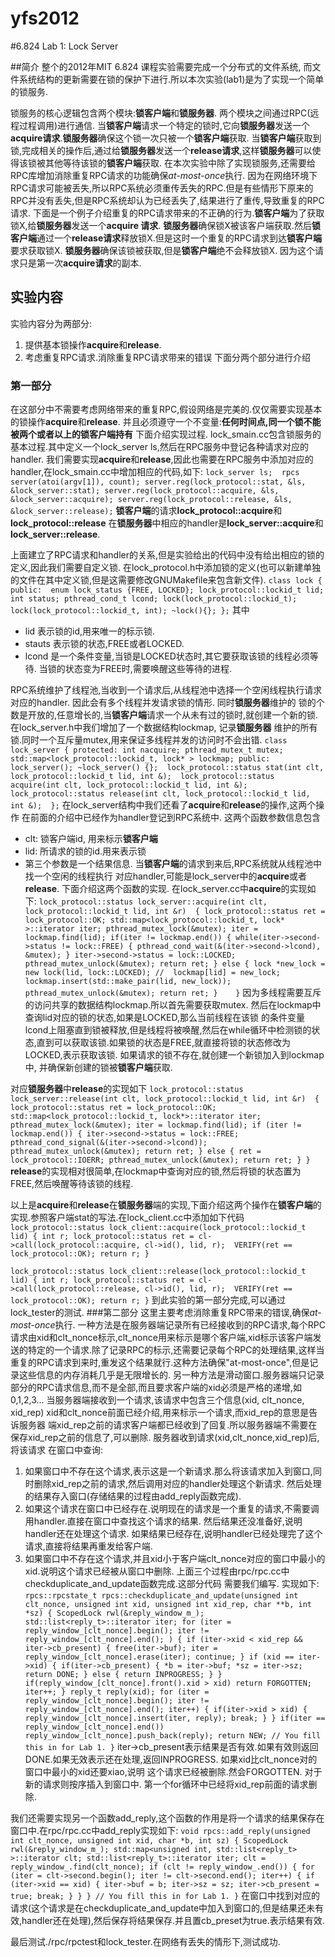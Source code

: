 # yfs2012
#6.824 Lab 1: Lock Server


##简介
整个的2012年MIT 6.824 课程实验需要完成一个分布式的文件系统, 而文件系统结构的更新需要在锁的保护下进行.所以本次实验(lab1)是为了实现一个简单的锁服务. 

锁服务的核心逻辑包含两个模块:**锁客户端**和**锁服务器**.
两个模块之间通过RPC(远程过程调用)进行通信. 当**锁客户端**请求一个特定的锁时,它向**锁服务器**发送一个**acquire请求**.**锁服务器**确保这个锁一次只被一个**锁客户端**获取. 当**锁客户端**获取到锁,完成相关的操作后,通过给**锁服务器**发送一个**release请求**,这样**锁服务器**可以使得该锁被其他等待该锁的**锁客户端**获取. 在本次实验中除了实现锁服务,还需要给RPC库增加消除重复RPC请求的功能确保*at-most-once*执行. 因为在网络环境下RPC请求可能被丢失,所以RPC系统必须重传丢失的RPC.但是有些情形下原来的RPC并没有丢失,但是RPC系统却认为已经丢失了,结果进行了重传,导致重复的RPC请求. 下面是一个例子介绍重复的RPC请求带来的不正确的行为.**锁客户端**为了获取锁X,给**锁服务器**发送一个**acquire 请求**. **锁服务器**确保锁X被该客户端获取.然后**锁客户端**通过一个**release请求**释放锁X.但是这时一个重复的RPC请求到达**锁客户端**要求获取锁X. **锁服务器**确保该锁被获取,但是**锁客户端**绝不会释放锁X. 因为这个请求只是第一次**acquire请求**的副本.
## 实验内容
实验内容分为两部分: 
1. 提供基本锁操作**acquire**和**release**.
2. 考虑重复RPC请求.消除重复RPC请求带来的错误
下面分两个部分进行介绍
### 第一部分
在这部分中不需要考虑网络带来的重复RPC,假设网络是完美的.仅仅需要实现基本的锁操作**acquire**和**release**. 并且必须遵守一个不变量:**任何时间点,同一个锁不能被两个或者以上的锁客户端持有**
下面介绍实现过程. 
lock_smain.cc包含锁服务的基本过程.其中定义一个lock_server ls,然后在RPC服务中登记各种请求对应的handler. 我们需要实现**acquire**和**release**,因此也需要在RPC服务中添加对应的handler,在lock_smain.cc中增加相应的代码,如下:
`lock_server ls; 
rpcs server(atoi(argv[1]), count);
server.reg(lock_protocol::stat, &ls, &lock_server::stat);
  server.reg(lock_protocol::acquire, &ls, &lock_server::acquire);
  server.reg(lock_protocol::release, &ls, &lock_server::release);`
**锁客户端**的请求**lock_protocol::acquire**和**lock_protocol::release**
在**锁服务器**中相应的handler是**lock_server::acquire**和**lock_server::release**. 

上面建立了RPC请求和handler的关系,但是实验给出的代码中没有给出相应的锁的定义,因此我们需要自定义锁. 在lock_protocol.h中添加锁的定义(也可以新建单独的文件在其中定义锁,但是这需要修改GNUMakefile来包含新文件).
`class lock {
 public: 
    enum lock_status {FREE, LOCKED};
    lock_protocol::lockid_t lid;
    int status;
    pthread_cond_t lcond;
    lock(lock_protocol::lockid_t);
    lock(lock_protocol::lockid_t, int);
    ~lock(){};
    };`
其中
* lid 表示锁的id,用来唯一的标示锁.
* stauts 表示锁的状态,FREE或者LOCKED.
* lcond 是一个条件变量,当锁是LOCKED状态时,其它要获取该锁的线程必须等待.
当锁的状态变为FREE时,需要唤醒这些等待的进程.

RPC系统维护了线程池,当收到一个请求后,从线程池中选择一个空闲线程执行请求对应的handler. 因此会有多个线程并发请求锁的情形. 同时**锁服务器**维护的
锁的个数是开放的,任意增长的,当**锁客户端**请求一个从未有过的锁时,就创建一个新的锁. 在lock_server.h中我们增加了一个数据结构lockmap, 记录**锁服务器**
维护的所有锁.同时一个互斥量mutex,用来保证多线程并发的访问时不会出错.
`class lock_server {
protected:
  int nacquire;
  pthread_mutex_t mutex;
  std::map<lock_protocol::lockid_t, lock* > lockmap;
 public:
  lock_server();
  ~lock_server() {}; 
  lock_protocol::status stat(int clt, lock_protocol::lockid_t lid, int &); 
  lock_protocol::status acquire(int clt, lock_protocol::lockid_t lid, int &); 
  lock_protocol::status release(int clt, lock_protocol::lockid_t lid, int &); 
};`
在lock_server结构中我们还看了**acquire**和**release**的操作,这两个操作
在前面的介绍中已经作为handler登记到RPC系统中. 这两个函数参数信息包含
* clt: 锁客户端id, 用来标示**锁客户端**
* lid: 所请求的锁的id.用来表示锁
* 第三个参数是一个结果信息.
当**锁客户端**的请求到来后,RPC系统就从线程池中找一个空闲的线程执行
对应handler,可能是lock_server中的**acquire**或者**release**.
下面介绍这两个函数的实现. 在lock_server.cc中**acquire**的实现如下:
`lock_protocol::status
lock_server::acquire(int clt, lock_protocol::lockid_t lid, int &r) 
{
    lock_protocol::status ret = lock_protocol::OK;
    std::map<lock_protocol::lockid_t, lock* >::iterator iter;
    pthread_mutex_lock(&mutex);
    iter = lockmap.find(lid);
    if(iter != lockmap.end()) {
        while(iter->second->status != lock::FREE) {
            pthread_cond_wait(&(iter->second->lcond), &mutex);
        }
        iter->second->status = lock::LOCKED;
        pthread_mutex_unlock(&mutex);
        return ret;
    } else {
        lock *new_lock = new lock(lid, lock::LOCKED);
    //  lockmap[lid] = new_lock;
        lockmap.insert(std::make_pair(lid, new_lock));
        pthread_mutex_unlock(&mutex);
        return ret;
    }   
}`
因为多线程需要互斥的访问共享的数据结构lockmap.所以首先需要获取mutex.
然后在lockmap中查询lid对应的锁的状态,如果是LOCKED,那么当前线程在该锁
的条件变量lcond上阻塞直到锁被释放,但是线程将被唤醒,然后在while循环中检测锁的状态,直到可以获取该锁.如果锁的状态是FREE,就直接将锁的状态修改为LOCKED,表示获取该锁. 如果请求的锁不存在,就创建一个新锁加入到lockmap中, 并确保新创建的锁被**锁客户端**获取. 

对应**锁服务器**中**release**的实现如下
`lock_protocol::status
lock_server::release(int clt, lock_protocol::lockid_t lid, int &r) 
{
    lock_protocol::status ret = lock_protocol::OK;
    std::map<lock_protocol::lockid_t, lock*>::iterator iter;
    pthread_mutex_lock(&mutex);
    iter = lockmap.find(lid);
    if (iter != lockmap.end()) {
        iter->second->status = lock::FREE;
        pthread_cond_signal(&(iter->second->lcond));
        pthread_mutex_unlock(&mutex);
        return ret;
    } else {
        ret = lock_protocol::IOERR;
        pthread_mutex_unlock(&mutex);
        return ret;
    }
}`
**release**的实现相对很简单,在lockmap中查询对应的锁,然后将锁的状态置为
FREE,然后唤醒等待该锁的线程.

以上是**acquire**和**release**在**锁服务器**端的实现,下面介绍这两个操作在**锁客户端**的实现.参照客户端stat的写法.在lock_client.cc中添加如下代码
`lock_protocol::status
lock_client::acquire(lock_protocol::lockid_t lid)
{
    int r;
    lock_protocol::status ret = cl->call(lock_protocol::acquire, cl->id(), lid, r); 
    VERIFY(ret == lock_protocol::OK);
    return r;
}`

`lock_protocol::status
lock_client::release(lock_protocol::lockid_t lid)
{
    int r;
    lock_protocol::status ret = cl->call(lock_protocol::release, cl->id(), lid, r); 
    VERIFY(ret == lock_protocol::OK);
    return r;
}`
到此实验的第一部分完成,可以通过lock_tester的测试.
###第二部分
这里主要考虑消除重复RPC带来的错误,确保*at-most-once*执行.
一种方法是在服务器端记录所有已经接收到的RPC请求,每个RPC请求由xid和clt_nonce标示,clt_nonce用来标示是哪个客户端,xid标示该客户端发送的特定的一个请求.除了记录RPC的标示,还需要记录每个RPC的处理结果,这样当重复的RPC请求到来时,重发这个结果就行.这种方法确保"at-most-once",但是记录这些信息的内存消耗几乎是无限增长的. 另一种方法是滑动窗口.服务器端只记录部分的RPC请求信息,而不是全部,而且要求客户端的xid必须是严格的递增,如0,1,2,3... 当服务器端接收到一个请求,该请求中包含三个信息(xid, clt_nonce, xid_rep)
xid和clt_nonce前面已经介绍,用来标示一个请求,而xid_rep的意思是告诉服务器
端xid_rep之前的请求客户端都已经收到了回复.所以服务器端不需要在保存xid_rep之前的信息了,可以删除. 服务器收到请求(xid,clt_nonce,xid_rep)后,将该请求
在窗口中查询:
1. 如果窗口中不存在这个请求,表示这是一个新请求.那么将该请求加入到窗口,同时删除xid_rep之前的请求,然后调用对应的handler处理这个新请求.
然后处理的结果存入窗口(存储结果的过程由add_reply函数完成).
2. 如果这个请求在窗口中已经存在.说明现在的请求是一个重复的请求,不需要调用handler.直接在窗口中查找这个请求的结果. 然后结果还没准备好,说明handler还在处理这个请求. 如果结果已经存在,说明handler已经处理完了这个请求,直接将结果再重发给客户端.
3. 如果窗口中不存在这个请求,并且xid小于客户端clt_nonce对应的窗口中最小的xid.说明这个请求已经被从窗口中删除.
上面三个过程由rpc/rpc.cc中checkduplicate_and_update函数完成.这部分代码
需要我们编写. 实现如下:
`rpcs::rpcstate_t
rpcs::checkduplicate_and_update(unsigned int clt_nonce, unsigned int xid,
        unsigned int xid_rep, char **b, int *sz)
{
    ScopedLock rwl(&reply_window_m_);
    std::list<reply_t>::iterator iter;
    for (iter = reply_window_[clt_nonce].begin(); iter != reply_window_[clt_nonce].end(); ) {
        if (iter->xid < xid_rep && iter->cb_present) {
            free(iter->buf);
            iter = reply_window_[clt_nonce].erase(iter);
            continue;
        }
        if (xid == iter->xid) {
            if(iter->cb_present) {
                *b = iter->buf;
                *sz = iter->sz;
                return DONE;
            } else {
                return INPROGRESS;
            }
        }
        if(reply_window_[clt_nonce].front().xid > xid)
            return FORGOTTEN;
        iter++;
    }
    reply_t reply(xid);
    for (iter = reply_window_[clt_nonce].begin(); iter != reply_window_[clt_nonce].end(); iter++) {
        if(iter->xid > xid) {
            reply_window_[clt_nonce].insert(iter, reply);
            break;
        }
    }
    if(iter == reply_window_[clt_nonce].end())
        reply_window_[clt_nonce].push_back(reply);
    return NEW;
        // You fill this in for Lab 1.
}`
iter->cb_present表示结果是否有效.如果有效则返回DONE.如果无效表示还在处理,返回INPROGRESS. 如果xid比clt_nonce对的窗口中最小的xid还要xiao,说明
这个请求已经被删除.然会FORGOTTEN. 对于新的请求则按序插入到窗口中. 
第一个for循环中已经将xid_rep前面的请求删除.

我们还需要实现另一个函数add_reply,这个函数的作用是将一个请求的结果保存在
窗口中.在rpc/rpc.cc中add_reply实现如下:
`void
rpcs::add_reply(unsigned int clt_nonce, unsigned int xid,
        char *b, int sz)
{
    ScopedLock rwl(&reply_window_m_);
    std::map<unsigned int, std::list<reply_t> >::iterator clt;
    std::list<reply_t>::iterator iter;
    clt = reply_window_.find(clt_nonce);
    if (clt != reply_window_.end()) {
        for (iter = clt->second.begin(); iter != clt->second.end(); iter++) {
            if (iter->xid == xid) {
                iter->buf = b;
                iter->sz = sz;
                iter->cb_present = true;
                break;
            }
        }
    }
        // You fill this in for Lab 1.
}`
在窗口中找到对应的请求(这个请求是在checkduplicate_and_update中加入到窗口的,但是结果还未有效,handler还在处理),然后保存将结果保存.并且置cb_preset为true.表示结果有效. 

最后测试./rpc/rpctest和lock_tester.在网络有丢失的情形下,测试成功.

